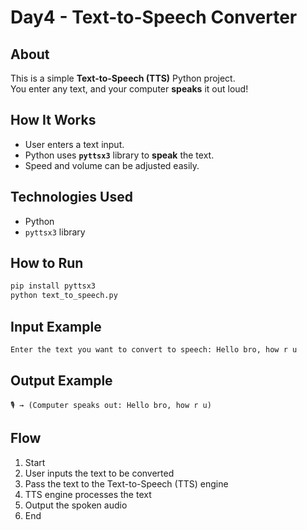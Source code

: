 # Day4 - Text-to-Speech Converter

## About
This is a simple **Text-to-Speech (TTS)** Python project.  
You enter any text, and your computer **speaks** it out loud!

## How It Works
- User enters a text input.
- Python uses **`pyttsx3`** library to **speak** the text.
- Speed and volume can be adjusted easily.

## Technologies Used
- Python
- `pyttsx3` library

## How to Run
```bash
pip install pyttsx3
python text_to_speech.py
```
## Input Example

```bash
Enter the text you want to convert to speech: Hello bro, how r u
```
## Output Example
```pgsql
🎙️ → (Computer speaks out: Hello bro, how r u)
```

## Flow 

1. Start
2. User inputs the text to be converted
3. Pass the text to the Text-to-Speech (TTS) engine
4. TTS engine processes the text
5. Output the spoken audio
6. End

